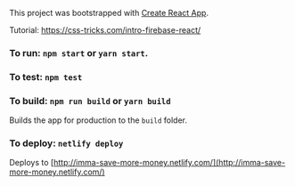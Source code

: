 This project was bootstrapped with [Create React App](https://github.com/facebookincubator/create-react-app).

Tutorial: https://css-tricks.com/intro-firebase-react/
 
### To run: `npm start` or `yarn start`.

### To test: `npm test`

### To build: `npm run build` or `yarn build`
Builds the app for production to the `build` folder.

### To deploy: `netlify deploy`
Deploys to [http://imma-save-more-money.netlify.com/](http://imma-save-more-money.netlify.com/)